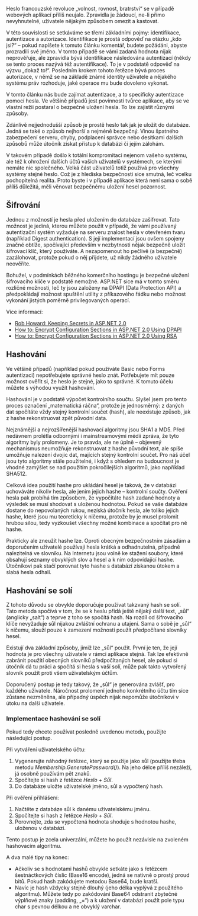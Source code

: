 <!-- dcterms:identifier = aspnetcz#93 -->
<!-- dcterms:title = Uchovávání hesel ve webových aplikacích -->
<!-- dcterms:abstract = Ve většině případů jest povinností tvůrce aplikace, aby se ve vlastní režii postaral o bezpečné uložení přístupových hesel svých uživatelů. Tento článek se zabývá metodami jejich bezpečného ukládání a práce s nimi. -->
<!-- np9:categoryId = 2 -->
<!-- x4w:category = Bezpečnost -->
<!-- np9:authorId = 1 -->
<!-- np9:authorEmail = michal.valasek@altairis.cz -->
<!-- dcterms:creator = Michal Altair Valášek -->
<!-- dcterms:created = 2006-05-17T14:53:05.017+02:00 -->
<!-- dcterms:dateAccepted = 2006-05-17T14:53:05.017+02:00 -->

Heslo francouzské revoluce „volnost, rovnost, bratrství“ se v případě webových aplikací příliš neujalo. Zpravidla je žádoucí, ne-li přímo nevyhnutelné, uživatele nějakým způsobem omezit a kastovat.

V této souvislosti se setkáváme se třemi základními pojmy: identifikace, autentizace a autorizace. Identifikace je prostá odpověď na otázku „kdo jsi?“ – pokud napíšete k tomuto článku komentář, budete požádáni, abyste prozradili své jméno. V tomto případě se vámi zadaná hodnota nijak neprověřuje, ale zpravidla bývá identifikace následována autentizací (někdy se tento proces nazývá též autentifikace). To je v podstatě odpověď na výzvu „dokaž to!“. Posledním krokem tohoto řetězce bývá proces autorizace, v němž se na základě známé identity uživatele a nějakého systému práv rozhoduje, jaké operace mu bude dovoleno vykonat.

V tomto článku nás bude zajímat autentizace, a to specificky autentizace pomocí hesla. Ve většině případů jest povinností tvůrce aplikace, aby se ve vlastní režii postaral o bezpečné uložení hesla. To lze zajistit různými způsoby.

Zdánlivě nejjednodušší způsob je prostě heslo tak jak je uložit do databáze. Jedná se také o způsob nejhorší a nejméně bezpečný. Vinou špatného zabezpečení serveru, chyby, podplacení správce nebo desítkami dalších způsobů může útočník získat přístup k databázi či jejím zálohám. 

V takovém případě došlo k totální kompromitaci nejenom vašeho systému, ale též k ohrožení dalších účtů vašich uživatelů v systémech, se kterými nemáte nic společného. Velká část uživatelů totiž používá pro všechny systémy stejné heslo. Což je z hlediska bezpečnosti sice smutná, leč vcelku pochopitelná realita. Proto byste i v případě aplikace která není sama o sobě příliš důležitá, měli věnovat bezpečnému uložení hesel pozornost.

## Šifrování

Jednou z možností je hesla před uložením do databáze zašifrovat. Tato možnost je jediná, kterou můžete použít v případě, že vámi používaný autentizační systém vyžaduje na serveru znalost hesla v otevřeném tvaru (například Digest authentication). S její implementací jsou ovšem spojeny značné obtíže, spočívající především v nezbytnosti nějak bezpečně uložit šifrovací klíč, který používáte. A nezapomenout ho pečlivě (a bezpečně) zazálohovat, protože pokud o něj přijdete, už nikdy žádného uživatele neověříte.

Bohužel, v podmínkách běžného komerčního hostingu je bezpečné uložení šifrovacího klíče v podstatě nemožné. ASP.NET sice má v tomto směru rozličné možnosti, leč ty jsou založeny na DPAPI (Data Protection API) a předpokládají možnost spuštění utility z příkazového řádku nebo možnost vykonání jistých poměrně privilegovaných operací.

Více informací:

*   [Rob Howard: Keeping Secrets in ASP.NET 2.0](http://msdn.microsoft.com/msdnmag/issues/06/05/ExtremeASPNET/) 
*   [How to: Encrypt Configuration Sections in ASP.NET 2.0 Using DPAPI](http://msdn.microsoft.com/library/en-us/dnpag2/html/paght000005.asp) 
*   [How to: Encrypt Configuration Sections in ASP.NET 2.0 Using RSA](http://msdn.microsoft.com/library/en-us/dnpag2/html/paght000006.asp)  

## Hashování

Ve většině případů (například pokud používáte Basic nebo Forms autentizaci) nepotřebujete správné heslo znát. Potřebujete mít pouze možnost ověřit si, že heslo je stejné, jako to správné. K tomuto účelu můžete s výhodou využít hashování.

Hashování je v podstatě výpočet kontrolního součtu. Slyšel jsem pro tento proces označení „matematická ráčna“, protože je jednosměrný: z daných dat spočítáte vždy stejný kontrolní součet (hash), ale neexistuje způsob, jak z hashe rekonstruovat zpět původní data.

Nejznámější a nejrozšířenější hashovací algoritmy jsou SHA1 a MD5. Před nedávnem prolétla odbornými i mainstreamovými médii zpráva, že tyto algoritmy byly prolomeny. Je to pravda, ale ne úplně – objevený mechanismus neumožňuje rekonstruovat z hashe původní text, ale spíše umožňuje nalezení dvojic dat, majících stejný kontrolní součet. Pro náš účel jsou tyto algoritmy stále použitelné, i když s ohledem na budoucnost je vhodné zamýšlet se nad použitím pokročilejších algoritmů, jako například SHA512.

Celková idea použití hashe pro ukládání hesel je taková, že v databázi uchováváte nikoliv hesla, ale jenim jejich hashe – kontrolní součty. Ověření hesla pak probíhá tím způsobem, že vypočítáte hash zadané hodnoty a výsledek se musí shodovat s uloženou hodnotou. Pokud se vaše databáze dostane do nepovolaných rukou, nezíská útočník hesla, ale toliko jejich hashe, které jsou mu teoreticky k ničemu, protože by je musel prolomit hrubou silou, tedy vyzkoušet všechny možné kombinace a spočítat pro ně hashe.

Prakticky ale zneužít hashe lze. Oproti obecným bezpečnostním zásadám a doporučením uživatelé používají hesla krátká a odhadnutelná, případně nalezitelná ve slovníku. Na Internetu jsou volně ke stažení soubory, které obsahují seznamy obvyklých slov a hesel a k nim odpovídající hashe. Útočníkovi pak stačí porovnat tyto hashe s databází získanou útokem a slabá hesla odhalí.

## Hashování se solí

Z tohoto důvodu se obvykle doporučuje používat takzvaný hash se solí. Tato metoda spočívá v tom, že se k heslu přidá ještě nějaký další text, „sůl“ (anglicky „salt“) a teprve z toho se spočítá hash. Na rozdíl od šifrovacího klíče nevyžaduje sůl nijakou zvláštní ochranu a utajení. Sama o sobě je „sůl“ k ničemu, slouží pouze k zamezení možnosti použít předpočítané slovníky hesel.

Existují dva základní způsoby, jimiž lze „sůl“ použít. První je ten, že její hodnota je pro všechny uživatele v rámci aplikace stejná. Tak lze efektivně zabránit použití obecných slovníků předpočítaných hesel, ale pokud si útočník dá tu práci a spočítá si hesla s vaší solí, může pak takto vytvořený slovník použít proti všem uživatelským účtům.

Doporučený postup je tedy takový, že „sůl“ je generována zvlášť, pro každého uživatele. Náročnost prolomení jednoho konkrétního účtu tím sice zůstane nezměněna, ale případný úspěch nijak nepomůže útočníkovi v útoku na další uživatele.

### Implementace hashování se solí

Pokud tedy chcete používat posledně uvedenou metodu, použijte následující postup.

Při vytváření uživatelského účtu:

1.  Vygenerujte náhodný řetězec, který se použije jako sůl (použijte třeba metodu *Membership.GeneratePassword()*). Na jeho délce příliš nezáleží, já osobně používám pět znaků.
2.  Spočítejte si hash z řetězce *Heslo + Sůl*.
3.  Do databáze uložte uživatelské jméno, sůl a vypočtený hash. 

Při ověření přihlášení:

1.  Načtěte z databáze sůl k danému uživatelskému jménu.
2.  Spočítejte si hash z řetězce *Heslo + Sůl*.
3.  Porovnejte, zda se vypočtená hodnota shoduje s hodnotou hashe, uloženou v databázi. 

Tento postup je zcela univerzální, můžete ho použít nezávisle na zvoleném hashovacím algoritmu.

A dva malé tipy na konec:

*   Ačkoliv se s hodnotami hashů obvykle setkáte jako s řetězcem šestnáctkových číslic (Base16 encode), jedná se nativně o prostý proud bitů. Pokud hash zakódujete metodou Base64, bude kratší.
*   Navíc je hash vždycky stejně dlouhý (jeho délka vyplývá z použitého algoritmu). Můžete tedy po zakódování Base64 odstranit zbytečné výplňové znaky (padding, „=“) a k uložení v databázi použít pole typu char s pevnou délkou a ne obvyklý varchar.